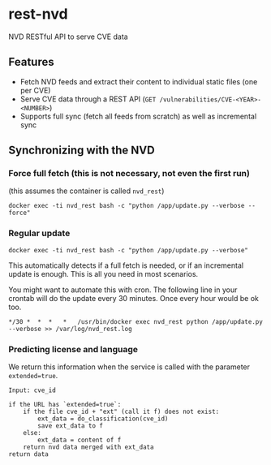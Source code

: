 # rest-nvd

NVD RESTful API to serve CVE data

## Features

* Fetch NVD feeds and extract their content to individual static files (one per CVE)
* Serve CVE data through a REST API (`GET /vulnerabilities/CVE-<YEAR>-<NUMBER>`)
* Supports full sync (fetch all feeds from scratch) as well as incremental sync

## Synchronizing with the NVD

### Force full fetch (this is not necessary, not even the first run)

(this assumes the container is called `nvd_rest`)

`docker exec -ti nvd_rest bash -c "python /app/update.py --verbose --force"`

### Regular update

`docker exec -ti nvd_rest bash -c "python /app/update.py --verbose"`

This automatically detects if a full fetch is needed, or if an incremental update is enough.
This is all you need in most scenarios.

You might want to automate this with cron. The following line in your crontab will
do the update every 30 minutes. Once every hour would be ok too.

`*/30 *  *  *   *   /usr/bin/docker exec nvd_rest python /app/update.py --verbose >> /var/log/nvd_rest.log`

### Predicting license and language

We return this information when the service is called with the parameter `extended=true`.

```
Input: cve_id

if the URL has `extended=true`:
    if the file cve_id + "ext" (call it f) does not exist:
        ext_data = do_classification(cve_id)
        save ext_data to f
    else:
        ext_data = content of f
    return nvd data merged with ext_data
return data

```

